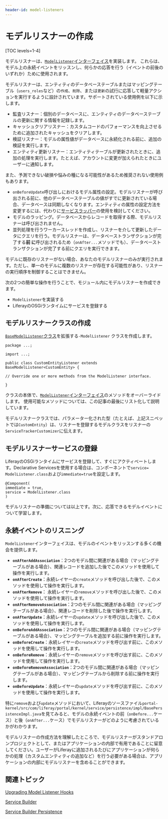 ```yaml
---
header-id: model-listeners
---
```


# モデルリスナーの作成

[TOC levels=1-4]

モデルリスナーは、[`ModelListener`インターフェイス](@platform-ref@/7.1-latest/javadocs/portal-kernel/com/liferay/portal/kernel/model/ModelListener.html)を実装します。
これらは、モデル上の永続イベントをリッスンし、何らかの応答を行う（イベントの前後のいずれか）ために使用されます。

モデルリスナーは、エンティティのデータベーステーブルまたはマッピングテーブル（`users_roles`など）の`作成`、`削除`、または`更新`の試行に応答して軽量アクションを実行するように設計されています。サポートされている使用例を以下に示します。

- 監査リスナー：個別のデータベースに、エンティティのデータベーステーブルの更新に関する情報を記録します。
- キャッシュクリアリスナー：カスタムコードのパフォーマンスを向上させるために追加されたキャッシュをクリアします。
- 検証リスナー：モデルの属性値がデータベースに永続化される前に、追加の検証を実行します。
- エンティティ更新リスナー：エンティティテーブルが更新されたときに、追加の処理を実行します。たとえば、アカウントに変更が加えられたときにユーザーに通知します。

また、予測できない破損や悩みの種になる可能性があるため推奨されない使用例もあります。

- `onBeforeUpdate`呼び出しにおけるモデル属性の設定。モデルリスナーが呼び出される前に、他のデータベーステーブルの値がすでに更新されている場合、データベースは同期しなくなります。エンティティの属性の設定方法を変更するには、代わりに[サービスラッパー](/docs/7-1/tutorials/-/knowledge_base/t/customizing-liferay-services-service-wrappers)の使用を検討してください。
- モデルのラッピング。データベースからレコードを取得する際、モデルリスナーは呼び出されません。
- 並列処理を行うワーカースレッドを作成し、リスナーを介して更新したデータにクエリを行う。モデルリスナーは、データベーストランザクションが完了する**前 に**呼び出されるため（`onAfter...`メソッドでも）、データベーストランザクションが完了する前にクエリを実行できます。

モデルに既存のリスナーがない場合、あなたのモデルリスナーのみが実行されます。ただし、単一のモデルに複数のリスナーが存在する可能性があり、リスナーの実行順序を制御することはできません。

次の2つの簡単な操作を行うことで、モジュール内にモデルリスナーを作成できます。

- `ModelListener`を実装する
- LiferayのOSGiランタイムにサービスを登録する

## モデルリスナークラスの作成

[`BaseModelListener`クラス](@platform-ref@/7.1-latest/javadocs/portal-kernel/com/liferay/portal/kernel/model/BaseModelListener.html)を拡張する`-ModelListener` クラスを作成します。

    package ...;
    
    import ...;
    
    public class CustomEntityListener extends BaseModelListener<CustomEntity> {
    
    // Override one or more methods from the ModelListener interface.
    
    }

クラスの本体で、[`ModelListener`インターフェイス](@platform-ref@/7.1-latest/javadocs/portal-kernel/com/liferay/portal/kernel/model/ModelListener.html)のメソッドをオーバーライドします。 
使用可能なメソッドについては、この記事の最後にリスト化して説明しています。

モデルリスナークラスでは、パラメーター化された型（たとえば、上記スニペットでは`CustomEntity`）は、リスナーを登録するモデルクラスをリスナーの`ServiceTrackerCustomizer`に伝えます。

## モデルリスナーサービスの登録

LiferayのOSGiランタイムにサービスを登録して、すぐにアクティベートします。Declarative Servicesを使用する場合は、コンポーネントで`service= ModelListener.class`および`immediate=true`を設定します。

    @Component(
    immediate = true,
    service = ModelListener.class
    )

モデルリスナーの準備については以上です。次に、応答できるモデルイベントについて学習します。

## 永続イベントのリスニング

`ModelListener`インターフェイスは、モデルのイベントをリッスンする多くの機会を提供します。

- **`onAfterAddAssociation`**：2つのモデル間に関連がある場合（マッピングテーブルがある場合）、関連レコードを追加した後でこのメソッドを使用して操作を実行します。
- **`onAfterCreate`**：永続レイヤーの`create`メソッドを呼び出した後で、このメソッドを使用して操作を実行します。
- **`onAfterRemove`**： 永続レイヤーの`remove`メソッドを呼び出した後で、このメソッドを使用して操作を実行します。
- **`onAfterRemoveAssociation`**：2つのモデル間に関連がある場合（マッピングテーブルがある場合）、関連レコードを削除した後で操作を実行します。
- **`onAfterUpdate`**：永続レイヤーの`update`メソッドを呼び出した後で、このメソッドを使用して操作を実行します。
- **`onBeforeAddAssociation`**：2つのモデル間に関連がある場合（マッピングテーブルがある場合）、マッピングテーブルを追加する前に操作を実行します。
- **`onBeforeCreate`**：永続レイヤーの`create`メソッドを呼び出す前に、このメソッドを使用して操作を実行します。
- **`onBeforeRemove`**：永続レイヤーの`remove`メソッドを呼び出す前に、このメソッドを使用して操作を実行します。
- **`onBeforeRemoveAssociation`**：2つのモデル間に関連がある場合（マッピングテーブルがある場合）、マッピングテーブルから削除する前に操作を実行します。
- **`onBeforeUpdate`**：永続レイヤーの`update`メソッドを呼び出す前に、このメソッドを使用して操作を実行します。

特に`remove`および`update`メソッドにおいて、Liferayのソースファイル`portal-kernel/src/com/liferay/portal/kernel/service/persistence/impl/BasePersistenceImpl.java`を見てみると、モデルの永続イベントの前（`onBefore...`ケース）と後（`onAfter...`ケース）でモデルリスナーがどのように考慮されているかがわかります。

モデルリスナーの作成方法を理解したところで、モデルリスナーがスタンドアロンプロジェクトとして、またはアプリケーションの内部で有用であることに留意してください。ユーザーがLiferayに追加されるたびにアプリケーションが何らかの処理（カスタムエンティティの追加など）を行う必要がある場合は、アプリケーションの内部にモデルリスナーを含めることができます。

## 関連トピック

[Upgrading Model Listener Hooks](/docs/7-1/tutorials/-/knowledge_base/t/upgrading-model-listener-hooks)

[Service Builder](/docs/7-0/tutorials/-/knowledge_base/t/service-builder)

[Service Builder Persistence](/docs/7-1/tutorials/-/knowledge_base/t/service-builder-persistence)
